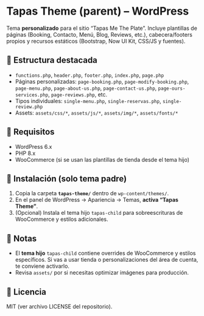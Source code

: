 # Tapas Theme (parent) – WordPress

Tema **personalizado** para el sitio “Tapas Me The Plate”. Incluye plantillas de páginas (Booking, Contacto, Menú, Blog, Reviews, etc.), cabecera/footers propios y recursos estáticos (Bootstrap, Now UI Kit, CSS/JS y fuentes).


## 📂 Estructura destacada
- `functions.php`, `header.php`, `footer.php`, `index.php`, `page.php`
- Páginas personalizadas: `page-booking.php`, `page-modify-booking.php`, `page-menu.php`, `page-about-us.php`, `page-contact-us.php`, `page-ours-services.php`, `page-reviews.php`, etc.
- Tipos individuales: `single-menu.php`, `single-reservas.php`, `single-review.php`
- Assets: `assets/css/*`, `assets/js/*`, `assets/img/*`, `assets/fonts/*`

## 🔧 Requisitos
- WordPress 6.x
- PHP 8.x
- WooCommerce (si se usan las plantillas de tienda desde el tema hijo)

## 🚀 Instalación (solo tema padre)
1. Copia la carpeta **`tapas-theme/`** dentro de `wp-content/themes/`.
2. En el panel de WordPress → Apariencia → Temas, **activa “Tapas Theme”**.
3. (Opcional) Instala el tema hijo `tapas-child` para sobreescrituras de WooCommerce y estilos adicionales.

## 🧩 Notas
- El **tema hijo** `tapas-child` contiene overrides de WooCommerce y estilos específicos. Si vas a usar tienda o personalizaciones del área de cuenta, te conviene activarlo.
- Revisa `assets/` por si necesitas optimizar imágenes para producción.

## 🧾 Licencia
MIT (ver archivo LICENSE del repositorio).
